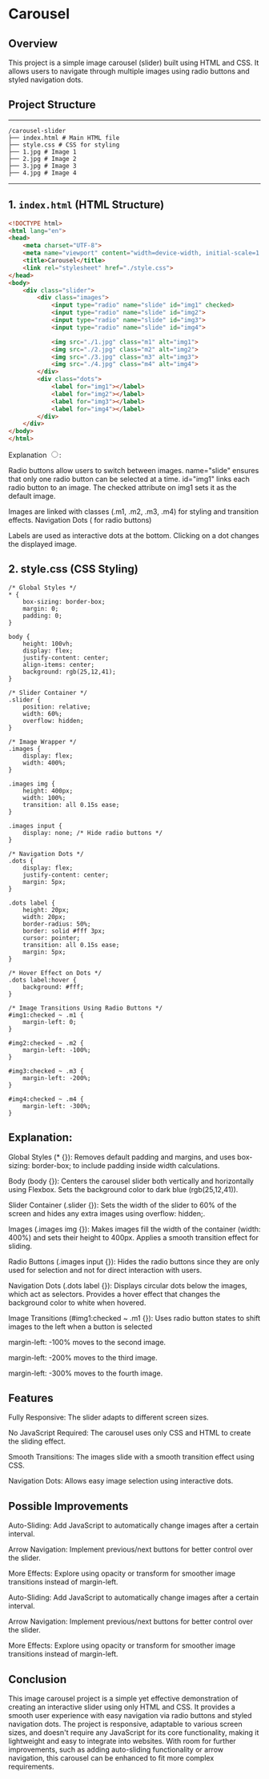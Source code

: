 # Carousel 

## Overview
This project is a simple image carousel (slider) built using HTML and CSS. It allows users to navigate through multiple images using radio buttons and styled navigation dots.

## Project Structure
---
```
/carousel-slider
├── index.html # Main HTML file
├── style.css # CSS for styling
├── 1.jpg # Image 1
├── 2.jpg # Image 2 
├── 3.jpg # Image 3 
├── 4.jpg # Image 4
```
---

## 1. `index.html` (HTML Structure)

```html
<!DOCTYPE html>
<html lang="en">
<head>
    <meta charset="UTF-8">
    <meta name="viewport" content="width=device-width, initial-scale=1.0">
    <title>Carousel</title>
    <link rel="stylesheet" href="./style.css">
</head>
<body>
    <div class="slider">
        <div class="images">
            <input type="radio" name="slide" id="img1" checked>
            <input type="radio" name="slide" id="img2">
            <input type="radio" name="slide" id="img3">
            <input type="radio" name="slide" id="img4">

            <img src="./1.jpg" class="m1" alt="img1">
            <img src="./2.jpg" class="m2" alt="img2">
            <img src="./3.jpg" class="m3" alt="img3">
            <img src="./4.jpg" class="m4" alt="img4">
        </div>
        <div class="dots">
            <label for="img1"></label>
            <label for="img2"></label>
            <label for="img3"></label>
            <label for="img4"></label>
        </div>
    </div>
</body>
</html>
```

Explanation
<input type="radio">:

Radio buttons allow users to switch between images.
name="slide" ensures that only one radio button can be selected at a time.
id="img1" links each radio button to an image.
The checked attribute on img1 sets it as the default image.


Images are linked with classes (.m1, .m2, .m3, .m4) for styling and transition effects.
Navigation Dots (<label> for radio buttons)

Labels are used as interactive dots at the bottom. Clicking on a dot changes the displayed image.


## 2. style.css (CSS Styling)
   
```
/* Global Styles */
* {
    box-sizing: border-box;
    margin: 0;
    padding: 0;
}

body {
    height: 100vh;
    display: flex;
    justify-content: center;
    align-items: center;
    background: rgb(25,12,41);
}

/* Slider Container */
.slider {
    position: relative;
    width: 60%;
    overflow: hidden;
}

/* Image Wrapper */
.images {
    display: flex;
    width: 400%;
}

.images img {
    height: 400px;
    width: 100%;
    transition: all 0.15s ease;
}

.images input {
    display: none; /* Hide radio buttons */
}

/* Navigation Dots */
.dots {
    display: flex;
    justify-content: center;
    margin: 5px;
}

.dots label {
    height: 20px;
    width: 20px;
    border-radius: 50%;
    border: solid #fff 3px;
    cursor: pointer;
    transition: all 0.15s ease;
    margin: 5px;
}

/* Hover Effect on Dots */
.dots label:hover {
    background: #fff;
}

/* Image Transitions Using Radio Buttons */
#img1:checked ~ .m1 {
    margin-left: 0;
}

#img2:checked ~ .m2 {
    margin-left: -100%;
}

#img3:checked ~ .m3 {
    margin-left: -200%;
}

#img4:checked ~ .m4 {
    margin-left: -300%;
}
```

## Explanation:
Global Styles (* {}):
Removes default padding and margins, and uses box-sizing: border-box; to include padding inside width calculations.

Body (body {}):
Centers the carousel slider both vertically and horizontally using Flexbox.
Sets the background color to dark blue (rgb(25,12,41)).

Slider Container (.slider {}):
Sets the width of the slider to 60% of the screen and hides any extra images using overflow: hidden;.

Images (.images img {}):
Makes images fill the width of the container (width: 400%) and sets their height to 400px.
Applies a smooth transition effect for sliding.

Radio Buttons (.images input {}):
Hides the radio buttons since they are only used for selection and not for direct interaction with users.

Navigation Dots (.dots label {}):
Displays circular dots below the images, which act as selectors.
Provides a hover effect that changes the background color to white when hovered.

Image Transitions (#img1:checked ~ .m1 {}):
Uses radio button states to shift images to the left when a button is selected

margin-left: -100% moves to the second image.

margin-left: -200% moves to the third image.

margin-left: -300% moves to the fourth image.

## Features
Fully Responsive: The slider adapts to different screen sizes.

No JavaScript Required: The carousel uses only CSS and HTML to create the sliding effect.

Smooth Transitions: The images slide with a smooth transition effect using CSS.

Navigation Dots: Allows easy image selection using interactive dots.

## Possible Improvements
Auto-Sliding: Add JavaScript to automatically change images after a certain interval.

Arrow Navigation: Implement previous/next buttons for better control over the slider.

More Effects: Explore using opacity or transform for smoother image transitions instead of margin-left.

Auto-Sliding: Add JavaScript to automatically change images after a certain interval.

Arrow Navigation: Implement previous/next buttons for better control over the slider.

More Effects: Explore using opacity or transform for smoother image transitions instead of margin-left.

## Conclusion
This image carousel project is a simple yet effective demonstration of creating an interactive slider using only HTML and CSS. It provides a smooth user experience with easy navigation via radio buttons and styled navigation dots. The project is responsive, adaptable to various screen sizes, and doesn't require any JavaScript for its core functionality, making it lightweight and easy to integrate into websites. With room for further improvements, such as adding auto-sliding functionality or arrow navigation, this carousel can be enhanced to fit more complex requirements.
